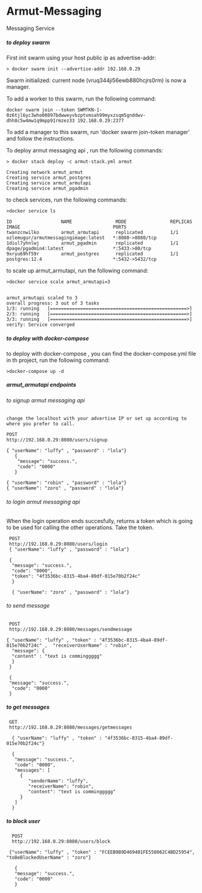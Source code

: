 # Armut-Messaging
Messaging Service 


 ##### to deploy swarm
 
 First init swarm using your host public ip as advertise-addr:

    > docker swarm init --advertise-addr 192.168.0.29

Swarm initialized: current node (vruq344ji56ewb880hcjrs0rm) is now a manager.


To add a worker to this swarm, run the following command:

    docker swarm join --token SWMTKN-1-0z6tjl6yc3who00897bdwweyvbzptvmsah99myxzsqm5gnddwv-dhh8c5w4mw1q9mpp91rmzez33 192.168.0.29:2377

To add a manager to this swarm, run 'docker swarm join-token manager' and follow the instructions.



To deploy armut messaging api , run the following commands:

    > docker stack deploy -c armut-stack.yml armut

    Creating network armut_armut
    Creating service armut_postgres
    Creating service armut_armutapi
    Creating service armut_pgadmin


to check services, run the following commands:

    >docker service ls

    ID                  NAME                MODE                REPLICAS            IMAGE                                  PORTS
    twanzcnwilko        armut_armutapi      replicated          1/1                 ozlemugur/armutmessagingimage:latest   *:8080->8080/tcp
    1diul7yhnlwj        armut_pgadmin       replicated          1/1                 dpage/pgadmin4:latest                  *:5433->80/tcp
    9xryu69hf59r        armut_postgres      replicated          1/1                 postgres:12.4                          *:5432->5432/tcp


to scale up armut_armutapi, run the following command:

    >docker service scale armut_armutapi=3


    armut_armutapi scaled to 3
    overall progress: 3 out of 3 tasks 
    1/3: running   [==================================================>] 
    2/3: running   [==================================================>] 
    3/3: running   [==================================================>] 
    verify: Service converged 

 ##### to deploy with docker-compose
 
 to deploy with docker-compose , you can find the docker-compose.yml file  in th project, run the following command:
 
    >docker-compose up -d
 
 
  ##### armut_armutapi endpoints
  
  ###### to signup  armut messaging api 
    change the localhost with your advertise IP or set up according to where you prefer to call.
    
    POST
    http://192.168.0.29:8080/users/signup
   
    { "userName": "luffy" , "password" : "lola"}
       {
        "message": "success.",
        "code": "0000"
       }
      
    { "userName": "robin" , "password" : "lola"}
    { "userName": "zoro" , "password" : "lola"}
   
   
   
   ###### to login armut messaging api
   
   When the login operation ends succesfully, returns a token which is going to be used for calling the other operations. Take the token.
    
     POST
     http://192.168.0.29:8080/users/login
     { "userName": "luffy" , "password" : "lola"}
    
     {
      "message": "success.",
      "code": "0000",
      "token": "4f3536bc-8315-4ba4-89df-015e70b2f24c"
      }
 
      { "userName": "zoro" , "password" : "lola"}
 
 
  ###### to send message 
  
     POST
     http://192.168.0.29:8080/messages/sendmessage
 
    { "userName": "luffy" , "token" : "4f3536bc-8315-4ba4-89df-015e70b2f24c" ,  "receiverUserName" : "robin",
      "message": {
      "content" : "text is comminggggg"
      }
     }
    
     {
     "message": "success.",
      "code": "0000"
     }
 
   ##### to get messages
   
     GET
     http://192.168.0.29:8080/messages/getmessages
   
      { "userName": "luffy" , "token" : "4f3536bc-8315-4ba4-89df-015e70b2f24c"}
      
      {
       "message": "success.",
       "code": "0000",
       "messages": [
         {
            "senderName": "luffy",
            "receiverName": "robin",
            "content": "text is comminggggg"
         }
       ]
      }
    
   ##### to block user
      POST
      http://192.168.0.29:8080/users/block
    
     {"userName": "luffy" , "token" : "FCEEB9B9D469401FE558062C4BD25954", "toBeBlockedUserName" : "zoro"}
    
       {
       "message": "success.",
       "code": "0000"
       }
       
       
    
